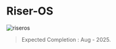 # Riser-OS
![riseros](https://github.com/user-attachments/assets/5ed93375-26ba-4e14-aea2-3c5fde31d186)
> Expected Completion : Aug - 2025.
